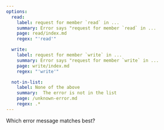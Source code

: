 ```yaml
---
options:
  read:
    label: request for member `read` in ...
    summary: Error says "request for member `read` in ...
    page: read/index.md
    regex: "'read'"

  write:
    label: request for member `write` in ...
    summary: Error says "request for member `write` in ...
    page: write/index.md
    regex: "'write'"

  not-in-list:
    label: None of the above
    summary:  The error is not in the list
    page: /unknown-error.md
    regex: .*
---
```


Which error message matches best?
